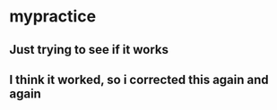 # mypractice
## Just trying to see if it works
## I think it worked, so i corrected this again and again

